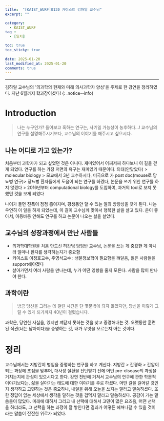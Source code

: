 ```yaml
---
title:  "[KAIST_WURF]0120 카이스트 김하일 교수님" 
excerpt: ""

category:
  - KAIST_WURF
tag :
  - [일지]

toc: true
toc_sticky: true
 
date: 2025-01-20
last_modified_at: 2025-01-20
comments: true
---
```


---
김하일 교수님의 '의과학의 현재와 미래 의사과학자 양성'을 주제로 한 강연을 정리하였다. 지난 6월까지 학과장이셨다!
{: .notice--info}

# Introduction
> 나는 누구인가?
들어보고 혹하는 연구는, 사기일 가능성이 농후하다...!
교수님의 연구를 설명해주시기보다, 교수님의 이야기를 해주시고 싶으시다.

## 나는 어디로 가고 있는가?
처음부터 과학자가 되고 싶었던 것은 아니다. 재미있어서 어찌저찌 하다보니 이 길을 걷게 되었다. 연구를 하는 가장 저면의 욕구는 재미있기 때문이다.
의대(안맞았다) > molecular biology > 모교에서 3년 교수하시다, 미국으로 가 post doc(mouse로 당뇨병 연구)> 당뇨병 환자들에게 도움이 되는 연구를 하겠다, 논문을 쓰기 위한 연구를 하지 않겠다 > 2016년부터 computational biology를 도입하여, 과거의 tool로 보지 못했던 것을 보게 되었다

나이가 들면 진폭이 점점 좁아지며, 평생동안 할 수 있는 일의 방향성을 찾게 된다. 나는 우연히 이 일을 하게 되었는데, 이 길이 교수님께 맞아서 행복한 삶을 살고 있다.
운이 좋아서, 아등바등 안해도 연구를 하고 논문이 나오는 삶을 살았다. 

## 교수님의 성장과정에서 만난 사람들
- 의과학대학원을 처음 만드신 허갑범 담임반 교수님, 논문을 쓰는 게 중요한 게 아니라 얼마나 환자를 생각하는지가 중요함
- 카이스트 이정호교수, 주영석교수 : 생물정보학이 필요함을 꺠달음, 젊은 사람들을 support해야겠다
- 살아가면서 여러 사람을 만나는데, 누가 어떤 영향을 줄지 모른다. 사람을 많이 만나야 한다.

## 과학이란
> 방금 당신을 그리는 데 걸린 시간은 단 몇분밖에 되지 않았지만, 당신을 이렇게 그릴 수 있게 되기까지 40년이 걸렸습니다.

과학은, 당연한 사실을, 있지만 꺠닫지 못하는 것을 찾고 증명해내는 것.
오랫동안 훈련된 직관(너는 남자이다)을 증명하는 것, 내가 무엇을 모르는지 아는 것이다.

# 정리
교수님께서는 지방간이 병임을 증명하는 연구를 하고 계신다. 지방간 > 간경화 > 간암이 되는 과정에 초점을 맞추어, 대사성 질환을 진단받기 전에 어떤 pre-disease의 과정을 거치는지에 관심이 있으시다고 한다. 
강연 전반에 거쳐서 교수님의 연구에 관한 학문적 이야기보다는, 삶을 살아가는 태도에 대한 이야기를 주로 하셨다. 어떤 길을 걸어갈 것인지 생각하고 고민하는 것은 중요하나, 내일을 위해 오늘을 쓰지는 말라고 말씀하셨다. 또한 정답이 없는 세상에서 생각을 말하는 것을 겁먹지 말라고 말씀하셨다.
공감이 가는 말씀들이 많았다. 미래에 대하서 그리고 내 선택에 대해서 고민이 많은 요즈음, 어떤 선택을 하더라도, 그 선택을 하는 과정이 잘 쌓인다면 결과가 어떻든 헤쳐나갈 수 있을 것이라는 말씀이 잔잔한 위로가 되었다.